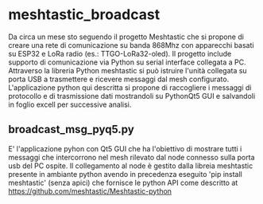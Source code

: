 # meshtastic_broadcast
Da circa un mese sto seguendo il progetto Meshtastic che si propone di creare una rete di comunicazione su banda 868Mhz con apparecchi basati su ESP32 e LoRa radio (es.: TTGO-LoRa32-oled). Il progetto include supporto di comunicazione via Python su serial interface collegata a PC. Attraverso la libreria Python meshtastic si può istruire l'unità collegata su porta USB a trasmettere e ricevere messaggi dal mesh configurato. L'applicazione python qui descritta si propone di raccogliere i messaggi di protocollo e di trasmissione dati mostrandoli su PythonQt5 GUI e salvandoli in foglio excell per successive analisi.

## broadcast_msg_pyq5.py
E' l'applicazione pyhon con Qt5 GUI che ha l'obiettivo di mostrare tutti i messaggi che intercorrono nel mesh rilevato dal node connesso sulla porta usb del PC ospite. Il collegamento al node è gestito dalla libreia meshtastic presente in ambiante python avendo in precedenza eseguito 'pip install meshtastic' (senza apici) che fornisce le python API come descritto at https://github.com/meshtastic/Meshtastic-python


